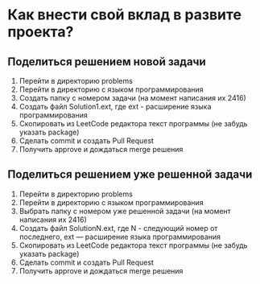 # Как внести свой вклад в развите проекта?
## Поделиться решением новой задачи
1. Перейти в директорию problems
2. Перейти в директорию с языком программирования
3. Создать папку с номером задачи (на момент написания их 2416)
4. Создать файл Solution1.ext, где ext - расширение языка программирования
5. Скопировать из LeetCode редактора текст программы (не забудь указать package)
6. Сделать commit и создать Pull Request
7. Получить approve и дождаться merge решения

## Поделиться решением уже решенной задачи
1. Перейти в директорию problems
2. Перейти в директорию с языком программирования
3. Выбрать папку с номером уже решенной задачи (на момент написания их 2416)
4. Создать файл SolutionN.ext, где N - следующий номер от последнего, ext — расширение языка программирования
5. Скопировать из LeetCode редактора текст программы (не забудь указать package)
6. Сделать commit и создать Pull Request
7. Получить approve и дождаться merge решения
